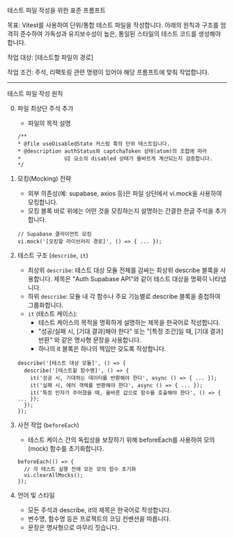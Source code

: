 테스트 파일 작성을 위한 표준 프롬프트

목표: Vitest를 사용하여 단위/통합 테스트 파일을 작성합니다. 아래의 원칙과 구조를 엄격히 준수하여 가독성과 유지보수성이 높은, 통일된 스타일의 테스트 코드를 생성해야 합니다.

작업 대상: [테스트할 파일의 경로]

작업 조건: 주석, 리팩토링 관련 명령이 있어야 해당 프롬프트에 맞춰 작업합니다.

---

테스트 파일 작성 원칙

0. 파일 최상단 주석 추가
   - 파일의 목적 설명

   ```
   /**
   * @file useDisabledState 커스텀 훅의 단위 테스트입니다.
   * @description authStatus와 captchaToken 상태(atom)의 조합에 따라
   *              UI 요소의 disabled 상태가 올바르게 계산되는지 검증합니다.
   */
   ```

1. 모킹(Mocking) 전략
   - 외부 의존성(예: supabase, axios 등)은 파일 상단에서 vi.mock을 사용하여 모킹합니다.
   - 모킹 블록 바로 위에는 어떤 것을 모킹하는지 설명하는 간결한 한글 주석을 추가합니다.

   ```
   // Supabase 클라이언트 모킹
   vi.mock('[모킹할 라이브러리 경로]', () => { ... });
   ```

2. 테스트 구조 (`describe`, `it`)
   - 최상위 `describe`: 테스트 대상 모듈 전체를 감싸는 최상위 describe 블록을 사용합니다. 제목은 "Auth Supabase API"와 같이 테스트 대상을 명확히 나타냅니다.
   - 하위 `describe`: 모듈 내 각 함수나 주요 기능별로 describe 블록을 중첩하여 그룹화합니다.
   - `it` (테스트 케이스):
     - 테스트 케이스의 목적을 명확하게 설명하는 제목을 한국어로 작성합니다.
     - "성공/실패 시, [기대 결과]해야 한다" 또는 "[특정 조건]일 때, [기대 결과] 반환" 와 같은 명사형 문장을 사용합니다.
     - 하나의 it 블록은 하나의 책임만 갖도록 작성합니다.

   ```
   describe('[테스트 대상 모듈]', () => {
     describe('[테스트할 함수명]', () => {
       it('성공 시, 기대하는 데이터를 반환해야 한다', async () => { ... });
       it('실패 시, 에러 객체를 반환해야 한다', async () => { ... });
       it('특정 인자가 주어졌을 때, 올바른 값으로 함수를 호출해야 한다', () => { ... });
     });
   });
   ```

3. 사전 작업 (`beforeEach`)
   - 테스트 케이스 간의 독립성을 보장하기 위해 beforeEach를 사용하여 모의(mock) 함수를 초기화합니다.

   ```
   beforeEach(() => {
     // 각 테스트 실행 전에 모든 모의 함수 초기화
     vi.clearAllMocks();
   });
   ```

4. 언어 및 스타일
   - 모든 주석과 describe, it의 제목은 한국어로 작성합니다.
   - 변수명, 함수명 등은 프로젝트의 코딩 컨벤션을 따릅니다.
   - 문장은 명사형으로 마무리 짓습니다.
